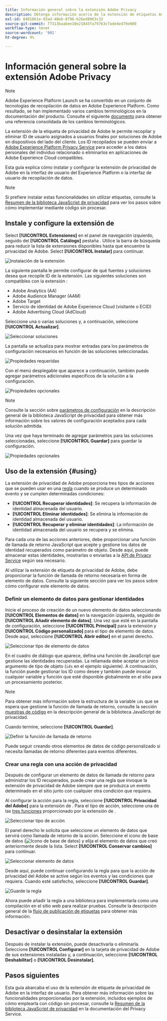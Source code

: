 ```yaml
---
title: Información general sobre la extensión Adobe Privacy
description: Obtenga información acerca de la extensión de etiquetas Adobe Privacy en Adobe Experience Platform.
exl-id: 8401861e-93ad-48eb-8796-b26ed8963c32
source-git-commit: 77313baabee10e21845fa79763c7ade4e479e080
workflow-type: tm+mt
source-wordcount: '901'
ht-degree: 9%

---
```


# Información general sobre la extensión Adobe Privacy

>[!NOTE]
>
>Adobe Experience Platform Launch se ha convertido en un conjunto de tecnologías de recopilación de datos en Adobe Experience Platform. Como resultado, se han implementado varios cambios terminológicos en la documentación del producto. Consulte el siguiente [documento](../../../term-updates.md) para obtener una referencia consolidada de los cambios terminológicos.

La extensión de la etiqueta de privacidad de Adobe le permite recopilar y eliminar ID de usuario asignados a usuarios finales por soluciones de Adobe en dispositivos del lado del cliente. Los ID recopilados se pueden enviar a [Adobe Experience Platform Privacy Service](../../../../privacy-service/home.md) para acceder a los datos personales del individuo relacionado o eliminarlos en aplicaciones de Adobe Experience Cloud compatibles.

Esta guía explica cómo instalar y configurar la extensión de privacidad de Adobe en la interfaz de usuario del Experience Platform o la interfaz de usuario de recopilación de datos.

>[!NOTE]
>
>Si prefiere instalar estas funcionalidades sin utilizar etiquetas, consulte la [Resumen de la biblioteca JavaScript de privacidad](../../../../privacy-service/js-library.md) para ver los pasos sobre cómo implementar mediante código sin procesar.

## Instale y configure la extensión de 

Select **[!UICONTROL Extensiones]** en el panel de navegación izquierdo, seguido del **[!UICONTROL Catálogo]** pestaña . Utilice la barra de búsqueda para reducir la lista de extensiones disponibles hasta que encuentre la privacidad de Adobe. Select **[!UICONTROL Instalar]** para continuar.

![Instalación de la extensión](../../../images/extensions/privacy/install.png)

La siguiente pantalla le permite configurar de qué fuentes y soluciones desea que recopile ID de la extensión. Las siguientes soluciones son compatibles con la extensión :

* Adobe Analytics (AA)
* Adobe Audience Manager (AAM)
* Adobe Target
* Servicio de identidad de Adobe Experience Cloud (visitante o ECID)
* Adobe Advertising Cloud (AdCloud)

Seleccione una o varias soluciones y, a continuación, seleccione **[!UICONTROL Actualizar]**.

![Seleccionar soluciones](../../../images/extensions/privacy/select-solutions.png)

La pantalla se actualiza para mostrar entradas para los parámetros de configuración necesarios en función de las soluciones seleccionadas.

![Propiedades requeridas](../../../images/extensions/privacy/required-properties.png)

Con el menú desplegable que aparece a continuación, también puede agregar parámetros adicionales específicos de la solución a la configuración.

![Propiedades opcionales](../../../images/extensions/privacy/optional-properties.png)

>[!NOTE]
>
>Consulte la sección sobre [parámetros de configuración](../../../../privacy-service/js-library.md#config-params) en la descripción general de la biblioteca JavaScript de privacidad para obtener más información sobre los valores de configuración aceptados para cada solución admitida.

Una vez que haya terminado de agregar parámetros para las soluciones seleccionadas, seleccione **[!UICONTROL Guardar]** para guardar la configuración.

![Propiedades opcionales](../../../images/extensions/privacy/save-config.png)

## Uso de la extensión {#using}

La extensión de privacidad de Adobe proporciona tres tipos de acciones que se pueden usar en una [regla](../../../ui/managing-resources/rules.md) cuando se produce un determinado evento y se cumplen determinadas condiciones:

* **[!UICONTROL Recuperar identidades]**: Se recupera la información de identidad almacenada del usuario.
* **[!UICONTROL Eliminar identidades]**: Se elimina la información de identidad almacenada del usuario.
* **[!UICONTROL Recuperar y eliminar identidades]**: La información de identidad almacenada del usuario se recupera y se elimina.

Para cada una de las acciones anteriores, debe proporcionar una función de llamada de retorno JavaScript que acepte y gestione los datos de identidad recuperados como parámetro de objeto. Desde aquí, puede almacenar estas identidades, mostrarlas o enviarlas a la [API de Privacy Service](../../../../privacy-service/api/overview.md) según sea necesario.

Al utilizar la extensión de etiqueta de privacidad de Adobe, debe proporcionar la función de llamada de retorno necesaria en forma de elemento de datos. Consulte la siguiente sección para ver los pasos sobre cómo configurar este elemento de datos.

### Definir un elemento de datos para gestionar identidades

Inicie el proceso de creación de un nuevo elemento de datos seleccionando **[!UICONTROL Elementos de datos]** en la navegación izquierda, seguido de **[!UICONTROL Añadir elemento de datos]**. Una vez que esté en la pantalla de configuración, seleccione **[!UICONTROL Principal]** para la extensión y **[!UICONTROL Código personalizado]** para el tipo de elemento de datos. Desde aquí, seleccione **[!UICONTROL Abrir editor]** en el panel derecho.

![Seleccionar tipo de elemento de datos](../../../images/extensions/privacy/data-element-type.png)

En el cuadro de diálogo que aparece, defina una función de JavaScript que gestione las identidades recuperadas. La rellamada debe aceptar un único argumento de tipo de objeto (`ids` en el ejemplo siguiente). A continuación, la función puede gestionar los ID como desee y también puede invocar cualquier variable y función que esté disponible globalmente en el sitio para un procesamiento posterior.

>[!NOTE]
>
>Para obtener más información sobre la estructura de la variable `ids` que se espera que gestione la función de llamada de retorno, consulte la sección [muestras de código](../../../../privacy-service/js-library.md#samples) en la descripción general de la biblioteca JavaScript de privacidad.

Cuando termine, seleccione **[!UICONTROL Guardar]**.

![Definir la función de llamada de retorno](../../../images/extensions/privacy/define-custom-code.png)

Puede seguir creando otros elementos de datos de código personalizado si necesita llamadas de retorno diferentes para eventos diferentes.

### Crear una regla con una acción de privacidad

Después de configurar un elemento de datos de llamada de retorno para administrar los ID recuperados, puede crear una regla que invoque la extensión de privacidad de Adobe siempre que se produzca un evento determinado en el sitio junto con cualquier otra condición que requiera.

Al configurar la acción para la regla, seleccione **[!UICONTROL Privacidad del Adobe]** para la extensión de . Para el tipo de acción, seleccione una de las [tres funciones](#using) proporcionado por la extensión de .

![Seleccionar tipo de acción](../../../images/extensions/privacy/action-type.png)

El panel derecho le solicita que seleccione un elemento de datos que servirá como llamada de retorno de la acción. Seleccione el icono de base de datos (![Icono de base de datos](../../../images/extensions/privacy/database.png)) y elija el elemento de datos que creó anteriormente desde la lista. Select **[!UICONTROL Conservar cambios]** para continuar.

![Seleccionar elemento de datos](../../../images/extensions/privacy/add-data-element.png)

Desde aquí, puede continuar configurando la regla para que la acción de privacidad del Adobe se active según los eventos y las condiciones que requiera. Cuando esté satisfecho, seleccione **[!UICONTROL Guardar]**.

![Guarde la regla](../../../images/extensions/privacy/save-rule.png)

Ahora puede añadir la regla a una biblioteca para implementarla como una compilación en el sitio web para realizar pruebas. Consulte la descripción general de la [flujo de publicación de etiquetas](../../../ui/publishing/overview.md) para obtener más información.

## Desactivar o desinstalar la extensión

Después de instalar la extensión, puede desactivarla o eliminarla. Seleccione **[!UICONTROL Configurar]** en la tarjeta de privacidad de Adobe de sus extensiones instaladas y, a continuación, seleccione **[!UICONTROL Deshabilitar]** o **[!UICONTROL Desinstalar]**.

## Pasos siguientes

Esta guía abarcaba el uso de la extensión de etiqueta de privacidad de Adobe en la interfaz de usuario. Para obtener más información sobre las funcionalidades proporcionadas por la extensión, incluidos ejemplos de cómo emplearla con código sin procesar, consulte la [Resumen de la biblioteca JavaScript de privacidad](../../../../privacy-service/js-library.md) en la documentación del Privacy Service.
